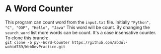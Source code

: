 # A Word Counter  
This program can count word from the `input.txt` file. Initially `"Python", "C", "OOP", "Hello", "Java"` This word will be count. By changing the `search_word` list more words can be count. It's a case insensative counter.  
To clone this branch:  
`git clone -b py--Word-Counter https://github.com/abdul-wahid789/WebDevPractice.git`